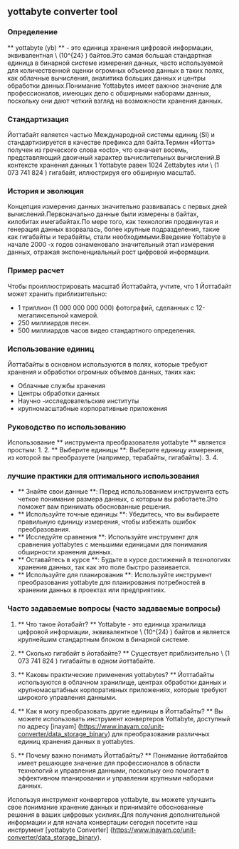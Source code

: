 ## yottabyte converter tool

### Определение
** yottabyte (yb) ** - это единица хранения цифровой информации, эквивалентная \ (10^{24} \) байтов.Это самая большая стандартная единица в бинарной системе измерения данных, часто используемой для количественной оценки огромных объемов данных в таких полях, как облачные вычисления, аналитика больших данных и центры обработки данных.Понимание Yottabytes имеет важное значение для профессионалов, имеющих дело с обширными наборами данных, поскольку они дают четкий взгляд на возможности хранения данных.

### Стандартизация
Йоттабайт является частью Международной системы единиц (SI) и стандартизируется в качестве префикса для байта.Термин «Йотта» получен из греческого слова «octo», что означает восемь, представляющий двоичный характер вычислительных вычислений.В контексте хранения данных 1 Yottabyte равен 1024 Zettabytes или \ (1 073 741 824 \) гигабайт, иллюстрируя его обширную масштаб.

### История и эволюция
Концепция измерения данных значительно развивалась с первых дней вычислений.Первоначально данные были измерены в байтах, килобитах и ​​мегабайтах.По мере того, как технология продвинутая и генерация данных взорвалась, более крупные подразделения, такие как гигабайты и терабайты, стали необходимыми.Введение Yottabyte в начале 2000 -х годов ознаменовало значительный этап измерения данных, отражая экспоненциальный рост цифровой информации.

### Пример расчет
Чтобы проиллюстрировать масштаб Йоттабайта, учтите, что 1 Йоттабайт может хранить приблизительно:
- 1 триллион (1 000 000 000 000) фотографий, сделанных с 12-мегапиксельной камерой.
- 250 миллиардов песен.
- 500 миллиардов часов видео стандартного определения.

### Использование единиц
Йоттабайты в основном используются в полях, которые требуют хранения и обработки огромных объемов данных, таких как:
- Облачные службы хранения
- Центры обработки данных
- Научно -исследовательские институты
- крупномасштабные корпоративные приложения

### Руководство по использованию
Использование ** инструмента преобразователя yottabyte ** является простым:
1.
2. ** Выберите единицы **: Выберите единицу измерения, из которой вы преобразуете (например, терабайты, гигабайты).
3.
4.

### лучшие практики для оптимального использования
- ** Знайте свои данные **: Перед использованием инструмента есть четкое понимание размера данных, с которым вы работаете.Это поможет вам принимать обоснованные решения.
- ** Используйте точные единицы **: Убедитесь, что вы выбираете правильную единицу измерения, чтобы избежать ошибок преобразования.
- ** Исследуйте сравнения **: Используйте инструмент для сравнения yottabytes с меньшими единицами для понимания обширности хранения данных.
- ** Оставайтесь в курсе **: Будьте в курсе достижений в технологиях хранения данных, так как это поле быстро развивается.
- ** Используйте для планирования **: Используйте инструмент преобразования yottabyte для планирования потребностей в хранении данных в проектах или предприятиях.

### Часто задаваемые вопросы (часто задаваемые вопросы)

1. ** Что такое йотабайт? **
Yottabyte - это единица хранилища цифровой информации, эквивалентное \ (10^{24} \) байтов и является крупнейшим стандартным блоком в бинарной системе.

2. ** Сколько гигабайт в йотабайте? **
Существует приблизительно \ (1 073 741 824 \) гигабайты в одном йоттабайте.

3. ** Каковы практические применения yottabytes? **
Йоттабайты используются в облачном хранилище, центрах обработки данных и крупномасштабных корпоративных приложениях, которые требуют широкого управления данными.

4. ** Как я могу преобразовать другие единицы в Йоттабайты? **
Вы можете использовать инструмент конвертеров Yottabyte, доступный по адресу [inayam] (https://www.inayam.co/unit-converter/data_storage_binary) для преобразования различных единиц хранения данных в yottabytes.

5. ** Почему важно понимать Йоттабайты? **
Понимание йоттабайтов имеет решающее значение для профессионалов в области технологий и управления данными, поскольку оно помогает в эффективном планировании и управлении крупными наборами данных.

Используя инструмент конвертеров yottabyte, вы можете улучшить свое понимание хранение данных и принимайте обоснованные решения в ваших цифровых усилиях.Для получения дополнительной информации и для начала конвертации сегодня посетите наш инструмент [yottabyte Converter] (https://www.inayam.co/unit-converter/data_storage_binary).